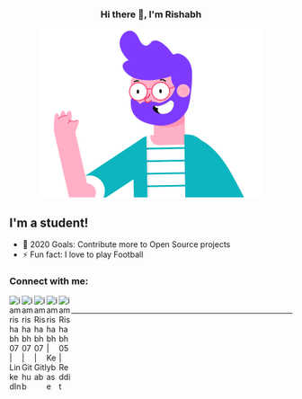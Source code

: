 <h3 align="center">
Hi there 👋, I'm
Rishabh</a>
</h3>

<p align="center">
<img src="https://github.com/iamrishabh07/iamrishabh07/blob/master/assets/hi.gif" width="400" />
</p>


## I'm a student!
- 🥅 2020 Goals: Contribute more to Open Source projects
- ⚡ Fun fact: I love to play Football

### Connect with me:

[<img align="left" alt="iamrishabh07 | LinkedIn" width="22px" src="https://cdn.jsdelivr.net/npm/simple-icons@v3/icons/linkedin.svg" />][linkedin]
[<img align="left" alt="iamrishabh07 | Github" width="22px" src="https://cdn.jsdelivr.net/npm/simple-icons@v3/icons/github.svg" />][github]
[<img align="left" alt="iamRishabh07 | Gitlab" width="22px" src="https://cdn.jsdelivr.net/npm/simple-icons@v3/icons/gitlab.svg" />][gitlab]
[<img align="left" alt="iamrishabh | Keybase" width="22px" src="https://cdn.jsdelivr.net/npm/simple-icons@v3/icons/keybase.svg" />][keybase]
[<img align="left" alt="iamRishabh05 | Reddit" width="22px" src="https://cdn.jsdelivr.net/npm/simple-icons@v3/icons/reddit.svg" />][reddit]


<br />

---



[linkedin]: https://www.linkedin.com/in/iamrishabh07
[keybase]: https://keybase.io/iamrishabh
[reddit]: https://www.reddit.com/user/iamRishabh05/
[gitlab]: https://gitlab.com/iamRishabh07
[github]: https://github.com/iamrishabh07






